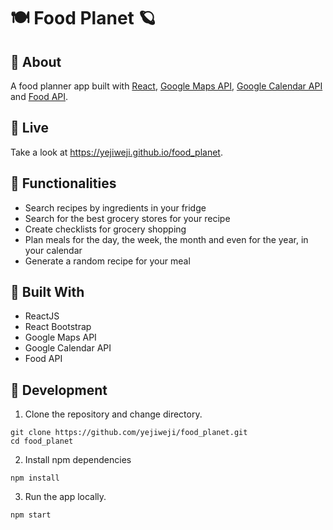 # 🍽 Food Planet 🪐

## 🥑 About

A food planner app built with [React](https://github.com/facebook/create-react-app), [Google Maps API](https://developers.google.com/maps/documentation/javascript/overview), [Google Calendar API](https://developers.google.com/calendar/api/quickstart/js) and [Food API](https://spoonacular.com/food-api).

## 🍐 Live

Take a look at https://yejiweji.github.io/food_planet.


## 🍏 Functionalities

* Search recipes by ingredients in your fridge
* Search for the best grocery stores for your recipe
* Create checklists for grocery shopping
* Plan meals for the day, the week, the month and even for the year, in your calendar
* Generate a random recipe for your meal

## 🥦 Built With
 
* ReactJS
* React Bootstrap
* Google Maps API
* Google Calendar API
* Food API

## 🍋 Development

1. Clone the repository and change directory.

```
git clone https://github.com/yejiweji/food_planet.git
cd food_planet
```

2. Install npm dependencies

```
npm install
```

3. Run the app locally.

```
npm start
```